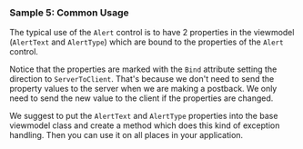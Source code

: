 ### Sample 5: Common Usage

The typical use of the `Alert` control is to have 2 properties in the viewmodel (`AlertText` and `AlertType`) which are bound to the properties of the `Alert` control.

Notice that the properties are marked with the `Bind` attribute setting the direction to `ServerToClient`. That's because we don't need to send the property values to the server when we are making a postback. We only need to send the new value to the client if the properties are changed.

We suggest to put the `AlertText` and `AlertType` properties into the base viewmodel class and create a method which does this kind of exception handling. Then you can use it on all places in your application.